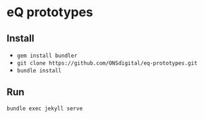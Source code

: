 # eQ prototypes


## Install
- `gem install bundler`
- `git clone https://github.com/ONSdigital/eq-prototypes.git`
- `bundle install`

## Run

`bundle exec jekyll serve`
